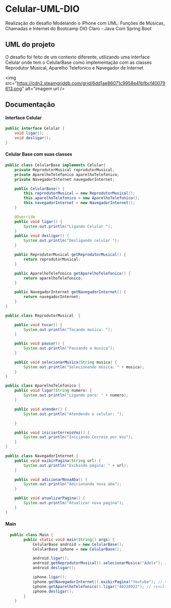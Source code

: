 # Celular-UML-DIO

Realização do desafio Modelando o iPhone com UML: Funções de Músicas, Chamadas e Internet do Bootcamp DIO Claro - Java
Com Spring Boot


## UML do projeto

O desafio foi feito de um contexto diferente, utilizando uma interface Celular onde tem o CelularBase como implementação com as classes Reprodutor Musical, Aparelho Telefonico e Navegador de Internet


<img src="https://cdn2.steamgriddb.com/grid/6dd1ae86071c9958e41bfbcf40079613.png" alt="imagem url />



## Documentação

#### Interface Celular

```java
public interface Celular {
    void ligar();
    void desligar();
}
```
#### Celular Base com suas classes
```java
public class CelularBase implements Celular{
    private ReprodutorMusical reprodutorMusical;
    private AparelhoTelefonico aparelhoTelefonico;
    private NavegadorInternet navegadorInternet;

    public CelularBase() {
        this.reprodutorMusical = new ReprodutorMusical();
        this.aparelhoTelefonico = new AparelhoTelefonico();
        this.navegadorInternet = new NavegadorInternet();
    }

    @Override
    public void ligar() {
        System.out.println("Ligando Celular ");
    }
    public void desligar() {
        System.out.println("Desligando celular ");
    }

    public ReprodutorMusical getReprodutorMusical() {
        return reprodutorMusical;
    }

    public AparelhoTelefonico getAparelhoTelefonico() {
        return aparelhoTelefonico;
    }

    public NavegadorInternet getNavegadorInternet() {
        return navegadorInternet;
    }
}

public class ReprodutorMusical  {

    public void tocar() {
        System.out.println("Tocando musica: ");
    }

    public void pausar() {
        System.out.println("Pausando a musica");
    }

    public void selecionarMusica(String musica) {
        System.out.println("Selecionando música: " + musica);
    }
}

public class AparelhoTelefonico {
    public void ligar(String numero) {
        System.out.println("Ligando para: " + numero);
    }

    public void atender() {
        System.out.println("Atendendo o celular: ");

    }

    public void iniciarCorreioVoz() {
        System.out.println("Iniciando Correio por Voz");
    }
}

public class NavegadorInternet {
    public void exibirPagina(String url) {
        System.out.println("Exibindo página: " + url);
    }

    public void adicionarNovaAba() {
        System.out.println("Adicionando nova aba");
    }

    public void atualizarPagina() {
        System.out.println("Atualizar nova pagina");
    }
}


```

#### Main
```java
  public class Main {
        public static void main(String[] args) {
            CelularBase android = new CelularBase();
            CelularBase iphone = new CelularBase();

            android.ligar(); 
            android.getReprodutorMusical().selecionarMusica("Adele"); // resultado: Selecionando Musica: Adele //
            android.desligar();

            iphone.ligar();
            iphone.getNavegadorInternet().exibirPagina("Youtube"); // resultado: Exibindo página: Youtube //
            iphone.getAparelhoTelefonico().ligar("40228922"); // resultado: Ligando para 40228922 //
            iphone.desligar();
        }
    }